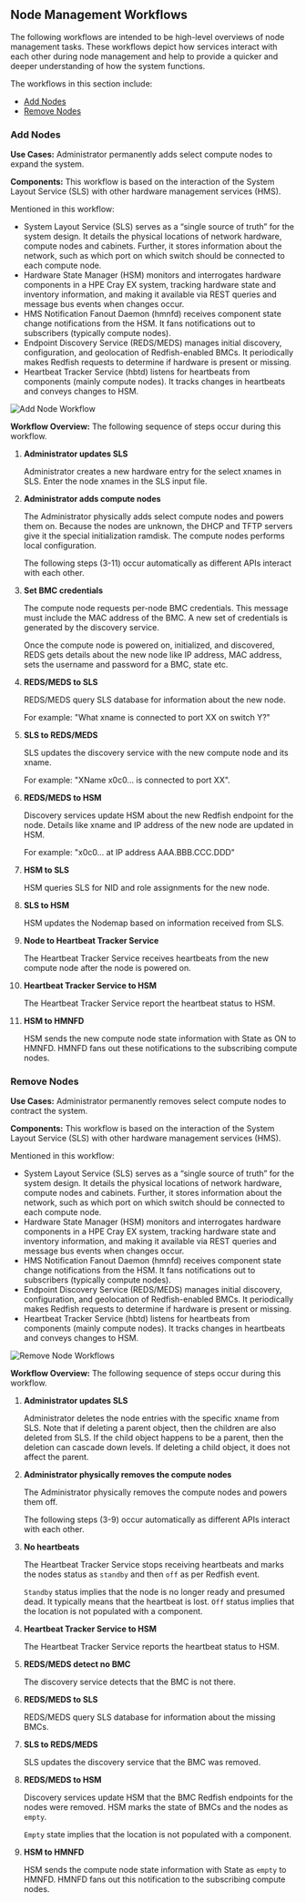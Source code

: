 ## Node Management Workflows

The following workflows are intended to be high-level overviews of node management tasks. These workflows depict how services interact with each other during node management and help to provide a quicker and deeper understanding of how the system functions.

The workflows in this section include:

  - [Add Nodes](#add-nodes)
  - [Remove Nodes](#remove-nodes)

<a name="add-nodes"></a>

### Add Nodes

**Use Cases:** Administrator permanently adds select compute nodes to expand the system.

**Components:** This workflow is based on the interaction of the System Layout Service \(SLS\) with other hardware management services \(HMS\).

Mentioned in this workflow:

-   System Layout Service \(SLS\) serves as a “single source of truth” for the system design. It details the physical locations of network hardware, compute nodes and cabinets. Further, it stores information about the network, such as which port on which switch should be connected to each compute node.
-   Hardware State Manager \(HSM\) monitors and interrogates hardware components in a HPE Cray EX system, tracking hardware state and inventory information, and making it available via REST queries and message bus events when changes occur.
-   HMS Notification Fanout Daemon \(hmnfd\) receives component state change notifications from the HSM. It fans notifications out to subscribers \(typically compute nodes\).
-   Endpoint Discovery Service \(REDS/MEDS\) manages initial discovery, configuration, and geolocation of Redfish-enabled BMCs. It periodically makes Redfish requests to determine if hardware is present or missing.
-   Heartbeat Tracker Service \(hbtd\) listens for heartbeats from components \(mainly compute nodes\). It tracks changes in heartbeats and conveys changes to HSM.

![Add Node Workflow](../../img/operations/add-node.gif)

**Workflow Overview:** The following sequence of steps occur during this workflow.

1.  **Administrator updates SLS**

    Administrator creates a new hardware entry for the select xnames in SLS. Enter the node xnames in the SLS input file.

2.  **Administrator adds compute nodes**

    The Administrator physically adds select compute nodes and powers them on. Because the nodes are unknown, the DHCP and TFTP servers give it the special initialization ramdisk. The compute nodes performs local configuration.

    The following steps \(3-11\) occur automatically as different APIs interact with each other.

3.  **Set BMC credentials**

    The compute node requests per-node BMC credentials. This message must include the MAC address of the BMC. A new set of credentials is generated by the discovery service.

    Once the compute node is powered on, initialized, and discovered, REDS gets details about the new node like IP address, MAC address, sets the username and password for a BMC, state etc.

4.  **REDS/MEDS to SLS**

    REDS/MEDS query SLS database for information about the new node.

    For example: "What xname is connected to port XX on switch Y?"

5.  **SLS to REDS/MEDS**

    SLS updates the discovery service with the new compute node and its xname.

    For example: "XName x0c0... is connected to port XX".

6.  **REDS/MEDS to HSM**

    Discovery services update HSM about the new Redfish endpoint for the node. Details like xname and IP address of the new node are updated in HSM.

    For example: "x0c0... at IP address AAA.BBB.CCC.DDD"

7.  **HSM to SLS**

    HSM queries SLS for NID and role assignments for the new node.

8.  **SLS to HSM**

    HSM updates the Nodemap based on information received from SLS.

9.  **Node to Heartbeat Tracker Service**

    The Heartbeat Tracker Service receives heartbeats from the new compute node after the node is powered on.

10. **Heartbeat Tracker Service to HSM**

    The Heartbeat Tracker Service report the heartbeat status to HSM.

11. **HSM to HMNFD**

    HSM sends the new compute node state information with State as ON to HMNFD. HMNFD fans out these notifications to the subscribing compute nodes.

<a name="remove-nodes"></a>

### Remove Nodes

**Use Cases:** Administrator permanently removes select compute nodes to contract the system.

**Components:** This workflow is based on the interaction of the System Layout Service \(SLS\) with other hardware management services \(HMS\).

Mentioned in this workflow:

-   System Layout Service \(SLS\) serves as a “single source of truth” for the system design. It details the physical locations of network hardware, compute nodes and cabinets. Further, it stores information about the network, such as which port on which switch should be connected to each compute node.
-   Hardware State Manager \(HSM\) monitors and interrogates hardware components in a HPE Cray EX system, tracking hardware state and inventory information, and making it available via REST queries and message bus events when changes occur.
-   HMS Notification Fanout Daemon \(hmnfd\) receives component state change notifications from the HSM. It fans notifications out to subscribers \(typically compute nodes\).
-   Endpoint Discovery Service \(REDS/MEDS\) manages initial discovery, configuration, and geolocation of Redfish-enabled BMCs. It periodically makes Redfish requests to determine if hardware is present or missing.
-   Heartbeat Tracker Service \(hbtd\) listens for heartbeats from components \(mainly compute nodes\). It tracks changes in heartbeats and conveys changes to HSM.

![Remove Node Workflows](../../img/operations/remove-nodes.gif)

**Workflow Overview:** The following sequence of steps occur during this workflow.

1.  **Administrator updates SLS**

    Administrator deletes the node entries with the specific xname from SLS. Note that if deleting a parent object, then the children are also deleted from SLS. If the child object happens to be a parent, then the deletion can cascade down levels. If deleting a child object, it does not affect the parent.

2.  **Administrator physically removes the compute nodes**

    The Administrator physically removes the compute nodes and powers them off.

    The following steps \(3-9\) occur automatically as different APIs interact with each other.

3.  **No heartbeats**

    The Heartbeat Tracker Service stops receiving heartbeats and marks the nodes status as `standby` and then `off` as per Redfish event.

    `Standby` status implies that the node is no longer ready and presumed dead. It typically means that the heartbeat is lost. `Off` status implies that the location is not populated with a component.

4.  **Heartbeat Tracker Service to HSM**

    The Heartbeat Tracker Service reports the heartbeat status to HSM.

5.  **REDS/MEDS detect no BMC**

    The discovery service detects that the BMC is not there.

6.  **REDS/MEDS to SLS**

    REDS/MEDS query SLS database for information about the missing BMCs.

7.  **SLS to REDS/MEDS**

    SLS updates the discovery service that the BMC was removed.

8.  **REDS/MEDS to HSM**

    Discovery services update HSM that the BMC Redfish endpoints for the nodes were removed. HSM marks the state of BMCs and the nodes as `empty`.

    `Empty` state implies that the location is not populated with a component.

9.  **HSM to HMNFD**

    HSM sends the compute node state information with State as `empty` to HMNFD. HMNFD fans out this notification to the subscribing compute nodes.



